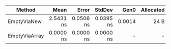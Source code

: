﻿| Method        | Mean      | Error     | StdDev    | Gen0   | Allocated |
|-------------- |----------:|----------:|----------:|-------:|----------:|
| EmptyViaNew   | 2.5431 ns | 0.0506 ns | 0.0395 ns | 0.0014 |      24 B |
| EmptyViaArray | 0.0000 ns | 0.0000 ns | 0.0000 ns |      - |         - |